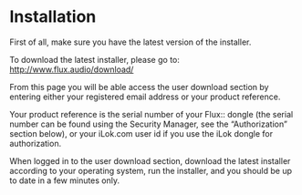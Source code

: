 # Installation

First of all, make sure you have the latest version of the installer.

To download the latest installer, please go to:  
http://www.flux.audio/download/

From this page you will be able access the user download section by entering either your registered email address
or your product reference.

Your product reference is the serial number of your Flux:: dongle (the serial number can be found using the Security
Manager, see the “Authorization” section below), or your iLok.com user id if you use the iLok dongle for authorization.

When logged in to the user download section, download the latest installer according to your operating system, run
the installer, and you should be up to date in a few minutes only.
